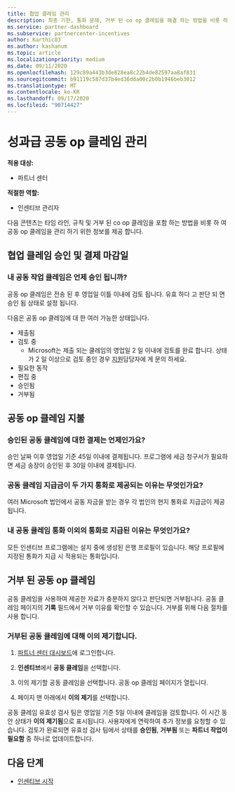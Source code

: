 ```yaml
---
title: 협업 클레임 관리
description: 최종 기한, 통화 문제, 거부 된 co op 클레임을 해결 하는 방법을 비롯 하 여 공동 작업 클레임 프로세스를 이해 합니다.
ms.service: partner-dashboard
ms.subservice: partnercenter-incentives
author: Karthic83
ms.author: kashanum
ms.topic: article
ms.localizationpriority: medium
ms.date: 09/11/2020
ms.openlocfilehash: 129c89a443b3de828ea8c22b4de82597aa8af831
ms.sourcegitcommit: b91119c587d37b4ed36dda00c2b0b1946beb3012
ms.translationtype: MT
ms.contentlocale: ko-KR
ms.lasthandoff: 09/17/2020
ms.locfileid: "90714427"
---
```

# <a name="manage-incentives-co-op-claims"></a>성과급 공동 op 클레임 관리

**적용 대상:**

- 파트너 센터

**적절한 역할:**

- 인센티브 관리자

다음 콘텐츠는 타임 라인, 규칙 및 거부 된 co op 클레임을 포함 하는 방법을 비롯 하 여 공동 op 클레임을 관리 하기 위한 정보를 제공 합니다.

## <a name="co-op-claims-approval-and-payment-deadlines"></a>협업 클레임 승인 및 결제 마감일

### <a name="when-will-my-co-op-claim-be-approved"></a>내 공동 작업 클레임은 언제 승인 됩니까?

공동 op 클레임은 전송 된 후 영업일 이틀 이내에 검토 됩니다. 유효 하다 고 판단 되 면 승인 됨 상태로 설정 됩니다.  

다음은 공동 op 클레임에 대 한 여러 가능한 상태입니다.

- 제출됨
- 검토 중
  - Microsoft는 제출 되는 클레임의 영업일 2 일 이내에 검토를 완료 합니다. 상태가 2 일 이상으로 검토 중인 경우 [지원](https://partner.microsoft.com/dashboard/support/incentives/servicerequests?category=incentives)담당자에 게 문의 하세요.
- 필요한 동작
- 편집 중
- 승인됨
- 거부됨

## <a name="co-op-claim-payments"></a>공동 op 클레임 지불

### <a name="when-will-i-get-the-payment-for-the-approved-co-op-claim"></a>승인된 공동 클레임에 대한 결제는 언제인가요?

승인 날짜 이후 영업일 기준 45일 이내에 결제됩니다. 프로그램에 세금 청구서가 필요하면 세금 송장이 승인된 후 30일 이내에 결제됩니다.

### <a name="why-are-my-co-op-claim-payments-made-in-two-different-currencies"></a>공동 클레임 지급금이 두 가지 통화로 제공되는 이유는 무엇인가요?

여러 Microsoft 법인에서 공동 자금을 받는 경우 각 법인의 현지 통화로 지급금이 제공됩니다.  

### <a name="why-was-i-paid-in-a-currency-other-than-my-co-op-claim-currency"></a>내 공동 클레임 통화 이외의 통화로 지급된 이유는 무엇인가요?

모든 인센티브 프로그램에는 설치 중에 생성된 은행 프로필이 있습니다. 해당 프로필에 지정된 통화가 지급 시 적용되는 통화입니다.

## <a name="rejected-co-op-claims"></a>거부 된 공동 op 클레임

공동 클레임을 사용하여 제공한 자료가 충분하지 않다고 판단되면 거부됩니다. 공동 클레임 페이지의 **기록** 필드에서 거부 이유를 확인할 수 있습니다. 거부를 위해 다음 절차를 사용 합니다.

### <a name="dispute-a-rejected-co-op-claim"></a>거부된 공동 클레임에 대해 이의 제기합니다.

1. [파트너 센터 대시보드](https://partner.microsoft.com/dashboard/)에 로그인합니다.

2. **인센티브**에서 **공동 클레임**을 선택합니다.

3. 이의 제기할 공동 클레임을 선택합니다. 공동 op 클레임 페이지가 열립니다.

4. 페이지 맨 아래에서 **이의 제기**를 선택합니다.

공동 클레임 유효성 검사 팀은 영업일 기준 5일 이내에 클레임을 검토합니다. 이 시간 동안 상태가 **이의 제기됨**으로 표시됩니다. 사용자에게 연락하여 추가 정보를 요청할 수 있습니다. 검토가 완료되면 유효성 검사 팀에서 상태를 **승인됨**, **거부됨** 또는 **파트너 작업이 필요함** 중 하나로 업데이트합니다.

## <a name="next-steps"></a>다음 단계

- [인센티브 시작](incentives-get-started-intro.md)
